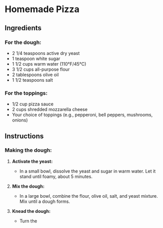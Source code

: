 # Homemade Pizza

## Ingredients

### For the dough:
- 2 1/4 teaspoons active dry yeast
- 1 teaspoon white sugar
- 1 1/2 cups warm water (110°F/45°C)
- 3 1/2 cups all-purpose flour
- 2 tablespoons olive oil
- 1 1/2 teaspoons salt

### For the toppings:
- 1/2 cup pizza sauce
- 2 cups shredded mozzarella cheese
- Your choice of toppings (e.g., pepperoni, bell peppers, mushrooms, onions)

## Instructions

### Making the dough:

1. **Activate the yeast:**
   - In a small bowl, dissolve the yeast and sugar in warm water. Let it stand until foamy, about 5 minutes.

2. **Mix the dough:**
   - In a large bowl, combine the flour, olive oil, salt, and yeast mixture. Mix until a dough forms.

3. **Knead the dough:**
   - Turn the
